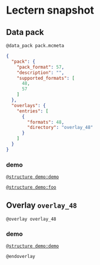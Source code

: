 # Lectern snapshot

## Data pack

`@data_pack pack.mcmeta`

```json
{
  "pack": {
    "pack_format": 57,
    "description": "",
    "supported_formats": [
      48,
      57
    ]
  },
  "overlays": {
    "entries": [
      {
        "formats": 48,
        "directory": "overlay_48"
      }
    ]
  }
}
```

### demo

[`@structure demo:demo`](data:application/octet-stream;base64,H4sIAKO0W2cC/0WMwQrCQBBDI1t1tx78H8+ePXofSwqD7W7pzKkf5Te6LZQGAgnkpQUSGtOFAcDq0+6Ey2co3dfatQWczcVZcyXCVGwHDiVcJxnozg2JaF4yEvdRM7tZen+Yl8y6i8yurty+68vtKS5vzqYlA/GHP4N8NoiYAAAA)

[`@structure demo:foo`](data:application/octet-stream;base64,H4sIAKO0W2cC/0WMwQqDQAxER1Zb19If6rnnHr2nEiFUd2WTk/58oyAGBjLDvOmAiFpl5QBgV3Uq4vad8vDTbncBjRoZ++9EWLKewHUR94UmNuMDaVF/aGY8Z0k8FBrtRVK81XIyMeFj2TcebzLquajk5MGGP9V3+RCWAAAA)

## Overlay `overlay_48`

`@overlay overlay_48`

### demo

[`@structure demo:demo`](data:application/octet-stream;base64,H4sIAKO0W2cC/0WNwQrCMBBEp6TWpH6A/+K5Z49eZW1XWNokpbsnP8pvNA0UBwZ2YN9MDwS0Kh92AHY3hwO615LHWfs9OZzUyLjchXBr1gP4K+C80sJmXBGP9k6RcY2SeNzobbdJKOY0PWtx+fecTEy4bpS2y0BGD95UcgL8Fz8VupHeoAAAAA==)

`@endoverlay`

